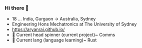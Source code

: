 ### Hi there 👋
- 18 ... India, Gurgaon -> Australia, Sydney
- Engineering Hons Mechatronics at The University of Sydney
- https://aryanrai.github.io/
- 🔭 Current head spinner (current project)~ Comms
- 🌱 Current lang (language learning)~ Rust






<!--



- 🤔 I’m looking for help with realtime internal audio for windows using basswasapi for a music visualizer 
- 👯 I’m looking to collaborate on ...
- 💬 Ask me about ...
- 📫 How to reach me: ...
- 😄 Pronouns: ...
- ⚡ Fun fact: ...
-->
